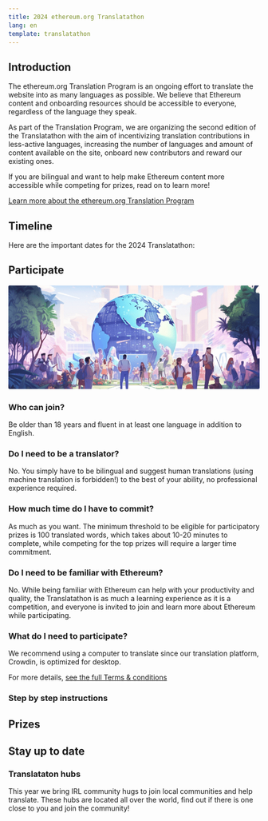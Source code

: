 ```yaml
---
title: 2024 ethereum.org Translatathon
lang: en
template: translatathon
---
```


<CardContainer>
  <EmojiCard
    emoji=':globe_with_meridians:'
    title='Translate ethereum.org'
    description='Translate ethereum.org content into your language so that more people can learn about Ethereum'
  />
  <EmojiCard
    emoji=':trophy:'
    title='Win prizes'
    description='Compete for your share of 30,000$ in prizes and a chance to get Devcon tickets'
  />
  <EmojiCard
    emoji=':bulb:'
    title='Learn about Ethereum'
    description='Learn more about Ethereum while translating and competing'
  />
</CardContainer>

## Introduction

The ethereum.org Translation Program is an ongoing effort to translate the website into as many languages as possible. We believe that Ethereum content and onboarding resources should be accessible to everyone, regardless of the language they speak.

As part of the Translation Program, we are organizing the second edition of the Translatathon with the aim of incentivizing translation contributions in less-active languages, increasing the number of languages and amount of content available on the site, onboard new contributors and reward our existing ones.

If you are bilingual and want to help make Ethereum content more accessible while competing for prizes, read on to learn more!

[Learn more about the ethereum.org Translation Program](/contributing/translation-program/)

## Timeline

Here are the important dates for the 2024 Translatathon:

<DatesAndTimeline />

<TranslatathonInANutshell />

## Participate

![Image of community and globe](./participate.png)

<TwoColumnContent>
  <CardContent>
    <h3>Who can join?</h3>
    Be older than 18 years and fluent in at least one language in addition to English.
  </CardContent>
  <CardContent>
    <h3>Do I need to be a translator?</h3>
    No. You simply have to be bilingual and suggest human translations (using machine translation is forbidden!) to the best of your ability, no professional experience required.
  </CardContent>
</TwoColumnContent>

<TwoColumnContent>
  <CardContent>
    <h3>How much time do I have to commit?</h3>
    As much as you want. The minimum threshold to be eligible for participatory prizes is 100 translated words, which takes about 10-20 minutes to complete, while competing for the top prizes will require a larger time commitment.
  </CardContent>
  <CardContent>
    <h3>Do I need to be familiar with Ethereum?</h3>
    No. While being familiar with Ethereum can help with your productivity and quality, the Translatathon is as much a learning experience as it is a competition, and everyone is invited to join and learn more about Ethereum while participating.
  </CardContent>
</TwoColumnContent>

<TwoColumnContent>
  <CardContent>
    <h3>What do I need to participate?</h3>
    We recommend using a computer to translate since our translation platform, Crowdin, is optimized for desktop.
  </CardContent>
</TwoColumnContent>

For more details, [see the full Terms & conditions](/contributing/translation-program/translatathon/terms-and-conditions)

### Step by step instructions

<StepByStepInstructions />

## Prizes

<TranslatathonPrizes />

## Stay up to date

<TranslationHubCallout>
  <h3 style={{margin:0}}>Translataton hubs</h3>

  This year we bring IRL community hugs to join local communities and help translate. These hubs are located all over the world, find out if there is one close to you and join the community!
</TranslationHubCallout>

<TranslatathonCalendar />

<ApplyNow />
